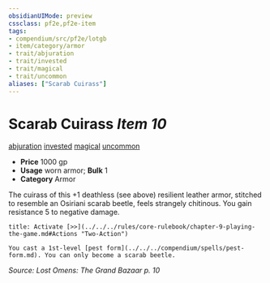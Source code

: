 ```yaml
---
obsidianUIMode: preview
cssclass: pf2e,pf2e-item
tags:
- compendium/src/pf2e/lotgb
- item/category/armor
- trait/abjuration
- trait/invested
- trait/magical
- trait/uncommon
aliases: ["Scarab Cuirass"]
---
```

# Scarab Cuirass *Item 10*  
[abjuration](../../../rules/traits/abjuration.md)  [invested](../../../rules/traits/invested.md)  [magical](../../../rules/traits/magical.md)  [uncommon](../../../rules/traits/uncommon.md)  

- **Price** 1000 gp
- **Usage** worn armor; **Bulk** 1
- **Category** Armor

The cuirass of this +1 deathless (see above) resilient leather armor, stitched to resemble an Osiriani scarab beetle, feels strangely chitinous. You gain resistance 5 to negative damage.

```ad-embed-ability
title: Activate [>>](../../../rules/core-rulebook/chapter-9-playing-the-game.md#Actions "Two-Action")

You cast a 1st-level [pest form](../../../compendium/spells/pest-form.md). You can only become a scarab beetle.
```

*Source: Lost Omens: The Grand Bazaar p. 10*
